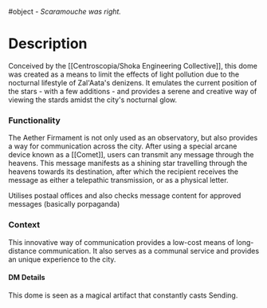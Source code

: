 #object
*- Scaramouche was right.*
# Description
Conceived by the [[Centroscopia/Shoka Engineering Collective]], this dome was created as a means to limit the effects of light pollution due to the nocturnal lifestyle of Zal'Aata's denizens. It emulates the current position of the stars - with a few additions - and provides a serene and creative way of viewing the stards amidst the city's nocturnal glow.

### Functionality
The Aether Firmament is not only used as an observatory, but also provides a way for communication across the city. After using a special arcane device known as a [[Comet]], users can transmit any message through the heavens. This message manifests as a shining star travelling through the heavens towards its destination, after which the recipient receives the message as either a telepathic transmission, or as a physical letter.

Utilises postaal offices and also checks message content for approved messages (basically porpaganda)
### Context
This innovative way of communication provides a low-cost means of long-distance communication. It also serves as a communal service and provides an unique experience to the city.

#### DM Details
This dome is seen as a magical artifact that constantly casts Sending.

